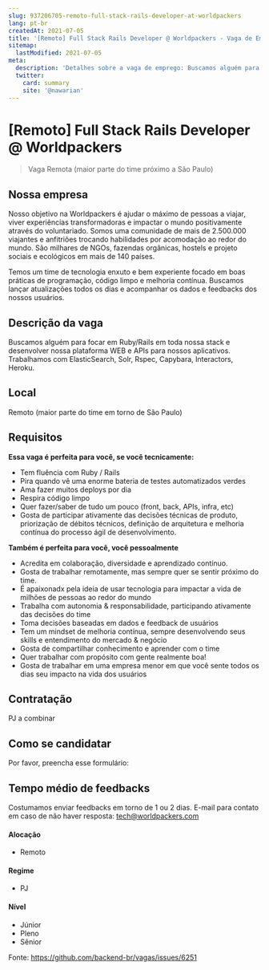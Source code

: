 ```yaml
---
slug: 937206705-remoto-full-stack-rails-developer-at-worldpackers
lang: pt-br
createdAt: 2021-07-05
title: '[Remoto] Full Stack Rails Developer @ Worldpackers - Vaga de Emprego'
sitemap:
  lastModified: 2021-07-05
meta:
  description: 'Detalhes sobre a vaga de emprego: Buscamos alguém para focar em Ruby/Rails em toda nossa stack e desenvolver nossa plataforma WEB e APIs para nossos aplicativos. Trabalhamos com ElasticSearch, Solr, Rspec, Capybara, Interactors, Heroku.'
  twitter:
    card: summary
    site: '@nawarian'
---
```


# [Remoto] Full Stack Rails Developer @ Worldpackers

> Vaga Remota (maior parte do time próximo a São Paulo)

## Nossa empresa

Nosso objetivo na Worldpackers é ajudar o máximo de pessoas a viajar, viver experiências transformadoras e impactar o mundo positivamente através do voluntariado. Somos uma comunidade de mais de 2.500.000 viajantes e anfitriões trocando habilidades por acomodação ao redor do mundo. São milhares de NGOs, fazendas orgânicas, hostels e projeto sociais e ecológicos em mais de 140 países.

Temos um time de tecnologia enxuto e bem experiente focado em boas práticas de programação, código limpo e melhoria contínua. Buscamos lançar atualizações todos os dias e acompanhar os dados e feedbacks dos nossos usuários.

## Descrição da vaga

Buscamos alguém para focar em Ruby/Rails em toda nossa stack e desenvolver nossa plataforma WEB e APIs para nossos aplicativos. Trabalhamos com ElasticSearch, Solr, Rspec, Capybara, Interactors, Heroku.

## Local

Remoto (maior parte do time em torno de São Paulo)

## Requisitos

**Essa vaga é perfeita para você, se você tecnicamente:**
- Tem fluência com Ruby / Rails
- Pira quando vê uma enorme bateria de testes automatizados verdes
- Ama fazer muitos deploys por dia
- Respira código limpo
- Quer fazer/saber de tudo um pouco (front, back, APIs,  infra, etc)
- Gosta de participar ativamente das decisões técnicas de produto, priorização de débitos técnicos, definição de arquitetura e melhoria contínua do processo ágil de desenvolvimento.

**Também é perfeita para você, você pessoalmente**
- Acredita em colaboração, diversidade e aprendizado contínuo.
- Gosta de trabalhar remotamente, mas sempre quer se sentir próximo do time.
- É apaixonadx pela ideia de usar tecnologia para impactar a vida de milhões de pessoas ao redor do mundo
- Trabalha com autonomia & responsabilidade, participando ativamente das decisões do time
- Toma decisões baseadas em dados e feedback de usuários
- Tem um mindset de melhoria contínua, sempre desenvolvendo seus skills e entendimento do mercado & negócio
- Gosta de compartilhar conhecimento e aprender com o time
- Quer trabalhar com propósito com gente realmente boa!
- Gosta de trabalhar em uma empresa menor em que você sente todos os dias seu impacto na vida dos usuários

## Contratação

PJ a combinar

## Como se candidatar

Por favor, preencha esse formulário: [](https://forms.gle/PzWKUCnYYKVwyK2v5)

## Tempo médio de feedbacks

Costumamos enviar feedbacks em torno de 1 ou 2 dias.
E-mail para contato em caso de não haver resposta: tech@worldpackers.com

#### Alocação
- Remoto

#### Regime
- PJ

#### Nível
- Júnior
- Pleno
- Sênior




Fonte: https://github.com/backend-br/vagas/issues/6251